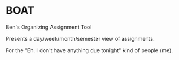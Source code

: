 # BOAT
Ben's Organizing Assignment Tool

Presents a day/week/month/semester view of assignments.

For the "Eh. I don't have anything due tonight" kind of people (me).
